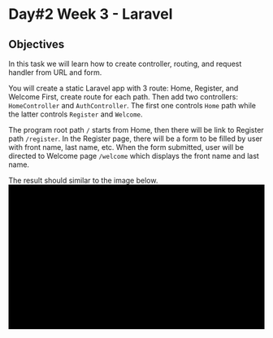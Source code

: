 # Day#2 Week 3 - Laravel

## Objectives

In this task we will learn how to create controller, routing, and request handler from URL and form.

You will create a static Laravel app with 3 route: Home, Register, and Welcome
First, create route for each path. Then add two controllers: `HomeController` and `AuthController`. The first one controls `Home` path while the latter controls `Register` and `Welcome`.

The program root path `/` starts from Home, then there will be link to Register path `/register`. In the Register page, there will be a form to be filled by user with front name, last name, etc. When the form submitted, user will be directed to Welcome page `/welcome` which displays the front name and last name.

The result should similar to the image below.
![laravel static](laravel-static.gif)